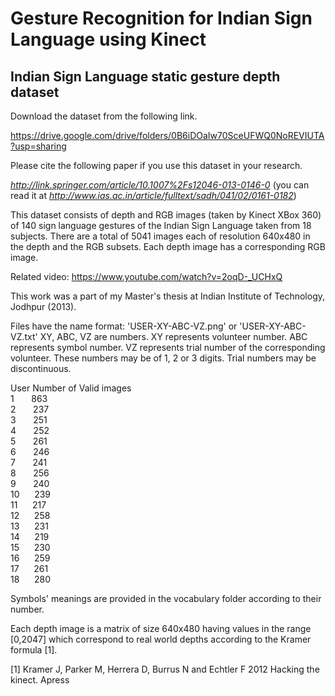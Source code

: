 # Gesture Recognition for Indian Sign Language using Kinect
Indian Sign Language static gesture depth dataset
-------------------------------------------------
Download the dataset from the following link.

https://drive.google.com/drive/folders/0B6iDOaIw70SceUFWQ0NoREVIUTA?usp=sharing

Please cite the following paper if you use this dataset in your research.

_http://link.springer.com/article/10.1007%2Fs12046-013-0146-0_ (you can read it at _http://www.ias.ac.in/article/fulltext/sadh/041/02/0161-0182_)

This dataset consists of depth and RGB images (taken by Kinect XBox 360) of 140 sign language gestures of the Indian Sign Language taken from 18 subjects. There are a total of 5041 images each of resolution 640x480 in the depth and the RGB subsets. Each depth image has a corresponding RGB image.

Related video: https://www.youtube.com/watch?v=2oqD-_UCHxQ

This work was a part of my Master's thesis at Indian Institute of Technology, Jodhpur (2013).

Files have the name format:
'USER-XY-ABC-VZ.png' or 'USER-XY-ABC-VZ.txt'
XY, ABC, VZ are numbers. 
XY represents volunteer number.
ABC represents symbol number.
VZ represents trial number of the corresponding volunteer.
These numbers may be of 1, 2 or 3 digits.
Trial numbers may be discontinuous.  

  User	Number of Valid images  
  1&nbsp;&nbsp;&nbsp;&nbsp;&nbsp;&nbsp;&nbsp;863  
  2&nbsp;&nbsp;&nbsp;&nbsp;&nbsp;&nbsp;&nbsp;237  
  3&nbsp;&nbsp;&nbsp;&nbsp;&nbsp;&nbsp;&nbsp;251  
  4&nbsp;&nbsp;&nbsp;&nbsp;&nbsp;&nbsp;&nbsp;252  
  5&nbsp;&nbsp;&nbsp;&nbsp;&nbsp;&nbsp;&nbsp;261  
  6&nbsp;&nbsp;&nbsp;&nbsp;&nbsp;&nbsp;&nbsp;246  
  7&nbsp;&nbsp;&nbsp;&nbsp;&nbsp;&nbsp;&nbsp;241  
  8&nbsp;&nbsp;&nbsp;&nbsp;&nbsp;&nbsp;&nbsp;256  
  9&nbsp;&nbsp;&nbsp;&nbsp;&nbsp;&nbsp;&nbsp;240  
  10&nbsp;&nbsp;&nbsp;&nbsp;&nbsp;&nbsp;239  
  11&nbsp;&nbsp;&nbsp;&nbsp;&nbsp;&nbsp;217  
  12&nbsp;&nbsp;&nbsp;&nbsp;&nbsp;&nbsp;258  
  13&nbsp;&nbsp;&nbsp;&nbsp;&nbsp;&nbsp;231  
  14&nbsp;&nbsp;&nbsp;&nbsp;&nbsp;&nbsp;219  
  15&nbsp;&nbsp;&nbsp;&nbsp;&nbsp;&nbsp;230  
  16&nbsp;&nbsp;&nbsp;&nbsp;&nbsp;&nbsp;259  
  17&nbsp;&nbsp;&nbsp;&nbsp;&nbsp;&nbsp;261  
  18&nbsp;&nbsp;&nbsp;&nbsp;&nbsp;&nbsp;280  
  
  Symbols' meanings are provided in the vocabulary folder according to their number.
  
  Each depth image is a matrix of size 640x480 having values in the range [0,2047] which correspond to real world depths according to the Kramer formula [1].  
  
[1] Kramer J, Parker M, Herrera D, Burrus N and Echtler F 2012 Hacking the kinect. Apress  

